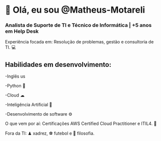 # 👋 Olá, eu sou @Matheus-Motareli
 
### Analista de Suporte de TI e Técnico de Informática | +5 anos em Help Desk

Experiência focada em: Resolução de problemas, gestão e consultoria de TI. 💻

## Habilidades em desenvolvimento:

-Inglês us

-Python 🐍

-Cloud ☁

-Inteligência Artificial 🤖

-Desenvolvimento de software ⚙

O que vem por aí: Certificações AWS Certified Cloud Practitioner e ITIL4. 🚀

Fora da TI: ♟ xadrez, ⚽ futebol e 🧠 filosofia.

<!---
Matheus-Motareli/Matheus-Motareli is a ✨ special ✨ repository because its `README.md` (this file) appears on your GitHub profile.
You can click the Preview link to take a look at your changes.
--->
